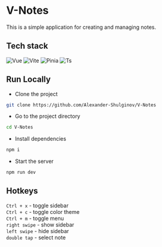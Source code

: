 # V-Notes
This is a simple application for creating and managing notes.

## Tech stack 
![Vue](https://img.shields.io/badge/vue-%2335495e.svg?style=for-the-badge&logo=vuedotjs&logoColor=%234FC08D)
![Vite](https://img.shields.io/badge/vite-%23646CFF.svg?style=for-the-badge&logo=vite&logoColor=white)
![Pinia](https://img.shields.io/badge/Pinia-g?style=for-the-badge&logo=databricks&logoColor=%23fff)
![Ts](https://img.shields.io/badge/typescript-%23007ACC.svg?style=for-the-badge&logo=typescript&logoColor=white)

## Run Locally

- Clone the project

```bash
git clone https://github.com/Alexander-Shulginov/V-Notes
```

- Go to the project directory

```bash
cd V-Notes
```

- Install dependencies

```bash 
npm i
```

- Start the server

```bash 
npm run dev
```

## Hotkeys
`Ctrl + x` - toggle sidebar  
`Ctrl + c` - toggle color theme  
`Ctrl + m` - toggle menu   
`right swipe` - show sidebar  
`left swipe` - hide sidebar  
`double tap` - select note  

<!-- анимации добавления/удаления элементов списка не оч
анимации добавления/удаления элементов списка не оч
адаптив настроек
убирать фокус с textarea при открывании сайдбара свайпом

---------
дата создания заметки
корзину
---------

-->